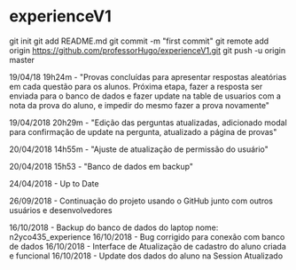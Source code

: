 # experienceV1

git init
git add README.md
git commit -m "first commit"
git remote add origin https://github.com/professorHugo/experienceV1.git
git push -u origin master

19/04/18 19h24m - "Provas concluídas para apresentar respostas aleatórias em cada questão para os alunos. Próxima etapa, fazer a resposta ser enviada para o banco de dados e fazer update na table de usuarios com a nota da prova do aluno, e impedir do mesmo fazer a prova novamente"

19/04/2018 20h29m - "Edição das perguntas atualizadas, adicionado modal para confirmação de update na pergunta, atualizado a página de provas"

20/04/2018 14h55m - "Ajuste de atualização de permissão do usuário"

20/04/2018 15h53 - "Banco de dados em backup"

24/04/2018 - Up to Date

26/09/2018 - Continuação do projeto usando o GitHub junto com outros usuários e desenvolvedores

16/10/2018 - Backup do banco de dados do laptop nome: n2yco435_experience
16/10/2018 - Bug corrigido para conexão com banco de dados
16/10/2018 - Interface de Atualização de cadastro do aluno criada e funcional
16/10/2018 - Update dos dados do aluno na Session Atualizado